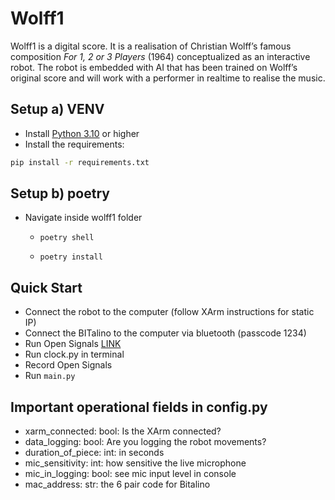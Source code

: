 # Wolff1

Wolff1 is a digital score. It is a realisation of Christian Wolff’s famous composition 
_For 1, 2 or 3 Players_ (1964) conceptualized as an interactive robot. 
The robot is embedded with AI that has been trained on Wolff’s original score and will work with 
a performer in realtime to realise the music.

## Setup a) VENV
- Install [Python 3.10](https://www.python.org/) or higher
- Install the requirements:
```bash
pip install -r requirements.txt
```
## Setup b) poetry
- Navigate inside wolff1 folder
  -     poetry shell
  -     poetry install

## Quick Start
- Connect the robot to the computer (follow XArm instructions for static IP)
- Connect the BITalino to the computer via bluetooth (passcode 1234)
- Run Open Signals [LINK](https://support.pluxbiosignals.com/knowledge-base/introducing-opensignals-revolution/)
- Run clock.py in terminal
- Record Open Signals
- Run `main.py`

## Important operational fields in config.py
- xarm_connected: bool: Is the XArm connected?
- data_logging: bool: Are you logging the robot movements?
- duration_of_piece: int: in seconds
- mic_sensitivity: int: how sensitive the live microphone
- mic_in_logging: bool: see mic input level in console
- mac_address: str: the 6 pair code for Bitalino

